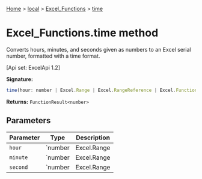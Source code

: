[Home](./index) &gt; [local](local.md) &gt; [Excel\_Functions](local.excel_functions.md) &gt; [time](local.excel_functions.time.md)

# Excel\_Functions.time method

Converts hours, minutes, and seconds given as numbers to an Excel serial number, formatted with a time format. 

 \[Api set: ExcelApi 1.2\]

**Signature:**
```javascript
time(hour: number | Excel.Range | Excel.RangeReference | Excel.FunctionResult<any>, minute: number | Excel.Range | Excel.RangeReference | Excel.FunctionResult<any>, second: number | Excel.Range | Excel.RangeReference | Excel.FunctionResult<any>): FunctionResult<number>;
```
**Returns:** `FunctionResult<number>`

## Parameters

|  Parameter | Type | Description |
|  --- | --- | --- |
|  `hour` | `number | Excel.Range | Excel.RangeReference | Excel.FunctionResult<any>` |  |
|  `minute` | `number | Excel.Range | Excel.RangeReference | Excel.FunctionResult<any>` |  |
|  `second` | `number | Excel.Range | Excel.RangeReference | Excel.FunctionResult<any>` |  |


